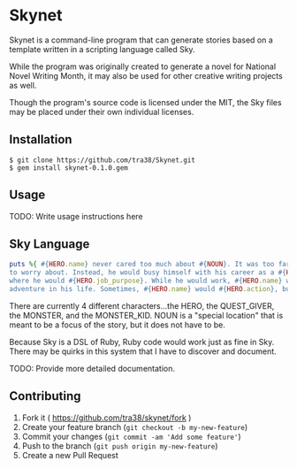 # Skynet

Skynet is a command-line program that can generate stories based on a template written in a scripting language called Sky.

While the program was originally created to generate a novel for National Novel Writing Month, it may also be used for other creative writing projects as well.

Though the program's source code is licensed under the MIT, the Sky files may be placed under their own individual licenses.

## Installation

    $ git clone https://github.com/tra38/Skynet.git
    $ gem install skynet-0.1.0.gem

## Usage
TODO: Write usage instructions here

## Sky Language
```ruby
puts %{ #{HERO.name} never cared too much about #{NOUN}. It was too far away, too remote for him
to worry about. Instead, he would busy himself with his career as a #{HERO.job},
where he would #{HERO.job_purpose}. While he would work, #{HERO.name} wished for some
adventure in his life. Sometimes, #{HERO.name} would #{HERO.action}, but it proves no use. Ah well. }
```

There are currently 4 different characters...the HERO, the QUEST_GIVER, the MONSTER, and the MONSTER_KID. NOUN is a "special location" that is meant to be a focus of the story, but it does not have to be.

Because Sky is a DSL of Ruby, Ruby code would work just as fine in Sky. There may be quirks in this system that I have to discover and document.

TODO: Provide more detailed documentation.

## Contributing

1. Fork it ( https://github.com/tra38/skynet/fork )
2. Create your feature branch (`git checkout -b my-new-feature`)
3. Commit your changes (`git commit -am 'Add some feature'`)
4. Push to the branch (`git push origin my-new-feature`)
5. Create a new Pull Request